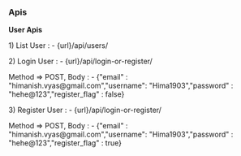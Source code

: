 <h3>Apis</h3>

<strong>User Apis</strong>

<p> 1) List User : - {url}/api/users/</p>
<p> 2) Login User : - {url}/api/login-or-register/</p>

<p>Method => POST, Body : - {"email" : "himanish.vyas@gmail.com","username": "Hima1903","password" : "hehe@123","register_flag" : false}</p>

<p> 3) Register User : - {url}/api/login-or-register/</p>
<p>Method => POST, Body : - {"email" : "himanish.vyas@gmail.com","username": "Hima1903","password" : "hehe@123","register_flag" : true}</p>

